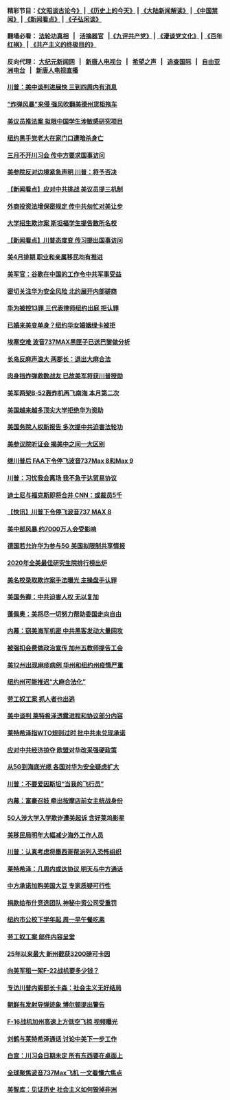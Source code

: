 #### 精彩节目：[《文昭谈古论今》](http://134.209.198.168/wenzhao) | [《历史上的今天》](http://134.209.198.168/today-in-history) | [《大陆新闻解读》](http://134.209.198.168/ntdtv-comedy) | [《中国禁闻》](http://134.209.198.168/ntdtv-news) | [《新闻看点》](http://134.209.198.168/news-insight) | [《子弘闲谈》](http://134.209.198.168/zihongxiantan/) 

 #### 翻墙必看： [法轮功真相](http://134.209.198.168:10000/videos/truth.html) &nbsp;&nbsp;|&nbsp;&nbsp; [活摘器官](http://134.209.198.168:10000/videos/res/Organs/) &nbsp;&nbsp;|[《九评共产党》](http://134.209.198.168:10000/videos/jiuping) | [《漫谈党文化》](http://134.209.198.168:10000/videos/mtdwh) | [《百年红祸》](http://134.209.198.168:10000/videos/bnhh) | [《共产主义的终极目的》](http://134.209.198.168:10000/videos/res/zjmd) 

 #### 反向代理： [大纪元新闻网](http://134.209.198.168:10080/) &nbsp;&nbsp;|&nbsp;&nbsp; [新唐人电视台](http://134.209.198.168:8000/) &nbsp;&nbsp;|&nbsp;&nbsp; [希望之声](http://134.209.198.168:8200/) &nbsp;&nbsp;|&nbsp;&nbsp; [追查国际](http://134.209.198.168:10010/) &nbsp;&nbsp;|&nbsp;&nbsp; [自由亚洲电台](http://134.209.198.168:9800/) &nbsp;&nbsp;|&nbsp;&nbsp; [新唐人电视直播](http://134.209.198.168/) 

#### [川普：美中谈判进展快 三到四周内有消息](../pages/nsc412/n11113884.md?t=03150336) 

#### [“炸弹风暴”来侵 强风吹翻美德州货柜拖车](../pages/nsc412/n11114084.md?t=03150336) 

#### [美议员推法案 拟限中国学生涉敏感研究项目](../pages/nsc412/n11113614.md?t=03150336) 

#### [纽约黑手党老大在家门口遭暗杀身亡](../pages/nsc412/n11113964.md?t=03150336) 

#### [三月不开川习会 传中方要求国事访问](../pages/nsc412/n11113391.md?t=03150336) 

#### [美参院反对边境紧急声明 川普：将予否决](../pages/nsc412/n11113947.md?t=03150336) 

#### [【新闻看点】应对中共挑战 美议员提三机制](../pages/nsc412/n11113410.md?t=03150336) 

#### [外商投资法增保密规定 传中共匆忙对美让步](../pages/nsc412/n11113882.md?t=03150336) 

#### [大学招生欺诈案 斯坦福学生提告数所名校](../pages/nsc412/n11113756.md?t=03150336) 

#### [【新闻看点】川普态度变 传习提出国事访问](../pages/nsc412/n11113351.md?t=03150336) 

#### [美4月排期 职业和亲属移民均有推进](../pages/nsc412/n11113769.md?t=03150336) 

#### [美军官：谷歌在中国的工作令中共军事受益](../pages/nsc412/n11113729.md?t=03150336) 

#### [密切关注华为安全风险 北约展开内部磋商](../pages/nsc412/n11113653.md?t=03150336) 

#### [华为被控13罪 三代表律师纽约出庭 拒认罪](../pages/nsc412/n11113444.md?t=03150336) 

#### [已婚来美变单身？纽约华女婚姻绿卡被拒](../pages/nsc412/n11112063.md?t=03150336) 

#### [埃塞空难 波音737MAX黑匣子已送巴黎做分析](../pages/nsc412/n11112958.md?t=03150336) 

#### [长岛反麻声浪大 两郡长：退出大麻合法](../pages/nsc412/n11112066.md?t=03150336) 

#### [肉身挡炸弹救数战友 已故美军将获川普授勋](../pages/nsc412/n11112587.md?t=03150336) 

#### [美军两架B-52轰炸机再飞南海 本月第二次](../pages/nsc412/n11112258.md?t=03150336) 

#### [美国越来越多顶尖大学拒绝华为资助](../pages/nsc412/n11111729.md?t=03150336) 

#### [美国务院人权新报告 多次提中共迫害法轮功](../pages/nsc412/n11111708.md?t=03150336) 

#### [美参议院听证会 揭美中之间一大区别](../pages/nsc412/n11111663.md?t=03150336) 

#### [继川普后 FAA下令停飞波音737Max 8和Max 9](../pages/nsc412/n11111489.md?t=03150336) 

#### [川普：习忧我会离场 我不急于达贸易协议](../pages/nsc412/n11111521.md?t=03150336) 

#### [迪士尼与福克斯即将合并 CNN：或裁员5千](../pages/nsc412/n11111221.md?t=03150336) 

#### [【快讯】川普下令停飞波音737 MAX 8](../pages/nsc412/n11111226.md?t=03150336) 

#### [美中部风暴 约7000万人会受影响](../pages/nsc412/n11111164.md?t=03150336) 

#### [德国若允许华为参与5G 美国拟限制共享情报](../pages/nsc412/n11111029.md?t=03150336) 

#### [2020年全美最佳研究生院排行榜出炉](../pages/nsc412/n11110786.md?t=03150336) 

#### [美名校录取欺诈案手法曝光 主操盘手认罪](../pages/nsc412/n11110772.md?t=03150336) 

#### [美国务卿：中共迫害人权 无以复加](../pages/nsc412/n11110966.md?t=03150336) 

#### [蓬佩奥：美将尽一切努力帮助委国走向自由](../pages/nsc412/n11110670.md?t=03150336) 

#### [内幕：窃美海军机密 中共黑客发动大量网攻](../pages/nsc412/n11110402.md?t=03150336) 

#### [被强扣会费做政治宣传  加州五教师提告工会](../pages/nsc412/n11110544.md?t=03150336) 

#### [美12州出现麻疹病例 华州和纽约州疫情严重](../pages/nsc412/n11110217.md?t=03150336) 

#### [纽约州可能推迟“大麻合法化”](../pages/nsc412/n11109346.md?t=03150336) 

#### [劳工奴工案 抓人者也出逃](../pages/nsc412/n11109329.md?t=03150336) 

#### [美中谈判 莱特希泽透露进程和协议部分内容](../pages/nsc412/n11109087.md?t=03150336) 

#### [莱特希泽指WTO规则过时 批中共未兑现承诺](../pages/nsc412/n11109063.md?t=03150336) 

#### [应对中共经济掠夺 欧盟对华改采强硬政策](../pages/nsc412/n11108858.md?t=03150336) 

#### [从5G到海底光缆 各国对华为安全疑虑扩大](../pages/nsc412/n11108721.md?t=03150336) 

#### [川普：不要爱因斯坦“当我的飞行员”](../pages/nsc412/n11108700.md?t=03150336) 

#### [内幕：富豪召妓 牵出按摩店前女主统战身份](../pages/nsc412/n11105502.md?t=03150336) 

#### [50人涉大学入学欺诈遭美起诉 含好莱坞影星](../pages/nsc412/n11108505.md?t=03150336) 

#### [美移民局明年大幅减少海外工作人员](../pages/nsc412/n11108390.md?t=03150336) 

#### [川普：认真考虑将墨西哥帮派列入恐怖组织](../pages/nsc412/n11108136.md?t=03150336) 

#### [莱特希泽：几周内或达协议 明天与中方通话](../pages/nsc412/n11108304.md?t=03150336) 

#### [中方承诺加购美国大豆 专家质疑可行性](../pages/nsc412/n11108049.md?t=03150336) 

#### [捐款给布什竞选团队 神秘中资公司受重罚](../pages/nsc412/n11106264.md?t=03150336) 

#### [纽约市公校下学年起   周一早午餐吃素](../pages/nsc412/n11106901.md?t=03150336) 

#### [劳工奴工案 邮件内容呈堂](../pages/nsc412/n11106872.md?t=03150336) 

#### [25年以来最大 新州截获3200磅可卡因](../pages/nsc412/n11106898.md?t=03150336) 

#### [向美军租一架F-22战机要多少钱？](../pages/nsc412/n11107177.md?t=03150336) 

#### [专访川普内阁部长卡森：社会主义无好结局](../pages/nsc412/n11106241.md?t=03150336) 

#### [朝鲜有发射导弹迹象 博尔顿提出警告](../pages/nsc412/n11106995.md?t=03150336) 

#### [F-16战机加州高速上方低空飞掠 视频曝光](../pages/nsc412/n11106752.md?t=03150336) 

#### [刘鹤与莱特希泽通话 讨论中美下一步工作](../pages/nsc412/n11106694.md?t=03150336) 

#### [白宫：川习会日期未定 所有东西要在桌面上](../pages/nsc412/n11106437.md?t=03150336) 

#### [全球聚焦波音737Max飞机 一文看懂六焦点](../pages/nsc412/n11106469.md?t=03150336) 

#### [美智库：见证历史 社会主义如何毁掉非洲](../pages/nsc412/n11106407.md?t=03150336) 

